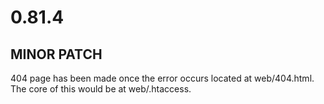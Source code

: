 # 0.81.4
## MINOR PATCH
404 page has been made once the error occurs located at web/404.html. The core of this would be at web/.htaccess.
